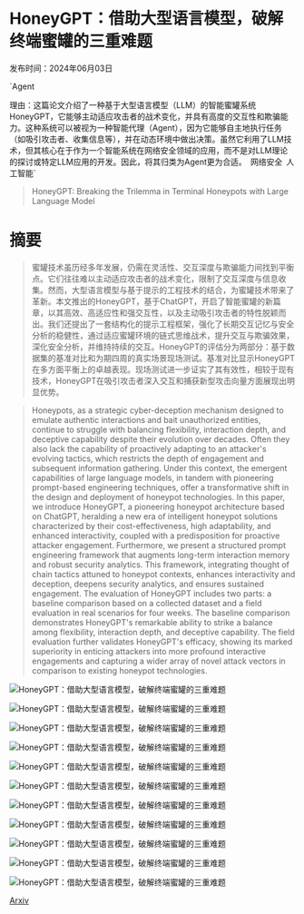 # HoneyGPT：借助大型语言模型，破解终端蜜罐的三重难题

发布时间：2024年06月03日

`Agent

理由：这篇论文介绍了一种基于大型语言模型（LLM）的智能蜜罐系统HoneyGPT，它能够主动适应攻击者的战术变化，并具有高度的交互性和欺骗能力。这种系统可以被视为一种智能代理（Agent），因为它能够自主地执行任务（如吸引攻击者、收集信息等），并在动态环境中做出决策。虽然它利用了LLM技术，但其核心在于作为一个智能系统在网络安全领域的应用，而不是对LLM理论的探讨或特定LLM应用的开发。因此，将其归类为Agent更为合适。` `网络安全` `人工智能`

> HoneyGPT: Breaking the Trilemma in Terminal Honeypots with Large Language Model

# 摘要

> 蜜罐技术虽历经多年发展，仍需在灵活性、交互深度与欺骗能力间找到平衡点。它们往往难以主动适应攻击者的战术变化，限制了交互深度与信息收集。然而，大型语言模型与基于提示的工程技术的结合，为蜜罐技术带来了革新。本文推出的HoneyGPT，基于ChatGPT，开启了智能蜜罐的新篇章，以其高效、高适应性和强交互性，以及主动吸引攻击者的特性脱颖而出。我们还提出了一套结构化的提示工程框架，强化了长期交互记忆与安全分析的稳健性，通过适应蜜罐环境的链式思维战术，提升交互与欺骗效果，深化安全分析，并维持持续的交互。HoneyGPT的评估分为两部分：基于数据集的基准对比和为期四周的真实场景现场测试。基准对比显示HoneyGPT在多方面平衡上的卓越表现。现场测试进一步证实了其有效性，相较于现有技术，HoneyGPT在吸引攻击者深入交互和捕获新型攻击向量方面展现出明显优势。

> Honeypots, as a strategic cyber-deception mechanism designed to emulate authentic interactions and bait unauthorized entities, continue to struggle with balancing flexibility, interaction depth, and deceptive capability despite their evolution over decades. Often they also lack the capability of proactively adapting to an attacker's evolving tactics, which restricts the depth of engagement and subsequent information gathering. Under this context, the emergent capabilities of large language models, in tandem with pioneering prompt-based engineering techniques, offer a transformative shift in the design and deployment of honeypot technologies. In this paper, we introduce HoneyGPT, a pioneering honeypot architecture based on ChatGPT, heralding a new era of intelligent honeypot solutions characterized by their cost-effectiveness, high adaptability, and enhanced interactivity, coupled with a predisposition for proactive attacker engagement. Furthermore, we present a structured prompt engineering framework that augments long-term interaction memory and robust security analytics. This framework, integrating thought of chain tactics attuned to honeypot contexts, enhances interactivity and deception, deepens security analytics, and ensures sustained engagement.
  The evaluation of HoneyGPT includes two parts: a baseline comparison based on a collected dataset and a field evaluation in real scenarios for four weeks. The baseline comparison demonstrates HoneyGPT's remarkable ability to strike a balance among flexibility, interaction depth, and deceptive capability. The field evaluation further validates HoneyGPT's efficacy, showing its marked superiority in enticing attackers into more profound interactive engagements and capturing a wider array of novel attack vectors in comparison to existing honeypot technologies.

![HoneyGPT：借助大型语言模型，破解终端蜜罐的三重难题](../../../paper_images/2406.01882/HoneyGPT_framework.png)

![HoneyGPT：借助大型语言模型，破解终端蜜罐的三重难题](../../../paper_images/2406.01882/architecture.png)

![HoneyGPT：借助大型语言模型，破解终端蜜罐的三重难题](../../../paper_images/2406.01882/COT.png)

![HoneyGPT：借助大型语言模型，破解终端蜜罐的三重难题](../../../paper_images/2406.01882/SALC,SALNLC,FALC,FALNLC.png)

![HoneyGPT：借助大型语言模型，破解终端蜜罐的三重难题](../../../paper_images/2406.01882/Accuracy,Temptation,Attack_Success_Rate,OS_Logic_Compliance.png)

![HoneyGPT：借助大型语言模型，破解终端蜜罐的三重难题](../../../paper_images/2406.01882/GPT3.5-wrong_analyse.png)

![HoneyGPT：借助大型语言模型，破解终端蜜罐的三重难题](../../../paper_images/2406.01882/GPT4-wrong_analyse.png)

![HoneyGPT：借助大型语言模型，破解终端蜜罐的三重难题](../../../paper_images/2406.01882/Fulfillment_of_Attacker_s_Intent.png)

![HoneyGPT：借助大型语言模型，破解终端蜜罐的三重难题](../../../paper_images/2406.01882/Command_Support_Level.png)

![HoneyGPT：借助大型语言模型，破解终端蜜罐的三重难题](../../../paper_images/2406.01882/Content_Rigidity.png)

![HoneyGPT：借助大型语言模型，破解终端蜜罐的三重难题](../../../paper_images/2406.01882/Successful_Response_Rate_with_GPT-3.5-turbo_and_GPT-4_in_HoneyGPT.png)

[Arxiv](https://arxiv.org/abs/2406.01882)
